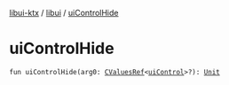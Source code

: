 [libui-ktx](../index.md) / [libui](index.md) / [uiControlHide](./ui-control-hide.md)

# uiControlHide

`fun uiControlHide(arg0: `[`CValuesRef`](../kotlinx.cinterop/-c-values-ref/index.md)`<`[`uiControl`](ui-control/index.md)`>?): `[`Unit`](https://kotlinlang.org/api/latest/jvm/stdlib/kotlin/-unit/index.html)